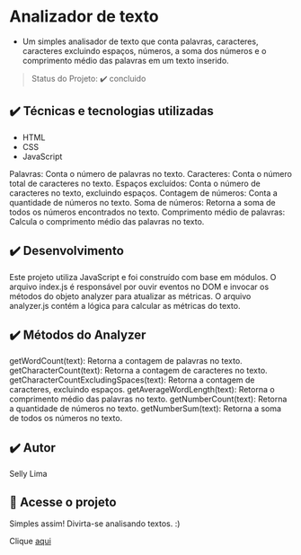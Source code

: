 # Analizador de texto

- Um simples analisador de texto que conta palavras, caracteres, caracteres excluindo espaços, números, a soma dos números e o comprimento médio das palavras em um texto inserido. <br>

> Status do Projeto: :heavy_check_mark: concluido

## ✔️ Técnicas e tecnologias utilizadas

- HTML
- CSS
- JavaScript

Palavras: Conta o número de palavras no texto.
Caracteres: Conta o número total de caracteres no texto.
Espaços excluídos: Conta o número de caracteres no texto, excluindo espaços.
Contagem de números: Conta a quantidade de números no texto.
Soma de números: Retorna a soma de todos os números encontrados no texto.
Comprimento médio de palavras: Calcula o comprimento médio das palavras no texto.

## ✔️ Desenvolvimento

Este projeto utiliza JavaScript e foi construído com base em módulos. O arquivo index.js é responsável por ouvir eventos no DOM e invocar os métodos do objeto analyzer para atualizar as métricas. O arquivo analyzer.js contém a lógica para calcular as métricas do texto.

## ✔️ Métodos do Analyzer

getWordCount(text): Retorna a contagem de palavras no texto.
getCharacterCount(text): Retorna a contagem de caracteres no texto.
getCharacterCountExcludingSpaces(text): Retorna a contagem de caracteres, excluindo espaços.
getAverageWordLength(text): Retorna o comprimento médio das palavras no texto.
getNumberCount(text): Retorna a quantidade de números no texto.
getNumberSum(text): Retorna a soma de todos os números no texto.

## ✔️ Autor

Selly Lima

## 📁 Acesse o projeto

Simples assim! Divirta-se analisando textos. :)

Clique [aqui](https://sellylima.github.io/SAP012-text-analyzer/)
